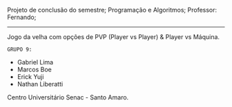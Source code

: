 Projeto de conclusão do semestre;
Programação e Algoritmos;
Professor: Fernando;

-------------------------------------------------------------------------------

Jogo da velha com opções de PVP (Player vs Player) & Player vs Máquina.

    GRUPO 9:
- Gabriel Lima
- Marcos Boe
- Erick Yuji
- Nathan Liberatti



Centro Universitário Senac - Santo Amaro.